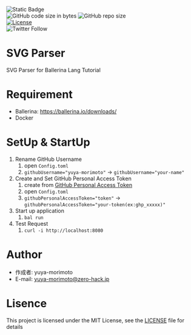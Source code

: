 ![Static Badge](https://img.shields.io/badge/Ballerina-2201.7.1-1ab3ab)
<br/>
![GitHub code size in bytes](https://img.shields.io/github/languages/code-size/zero-hack-org/svg_parser)
![GitHub repo size](https://img.shields.io/github/repo-size/zero-hack-org/svg_parser)
<br/>
[![License](https://img.shields.io/badge/License-Apache%202.0-blue.svg)](https://opensource.org/licenses/Apache-2.0)
<br/>
![Twitter Follow](https://img.shields.io/twitter/follow/y_morimoto_dev?style=social)

# SVG Parser

SVG Parser for Ballerina Lang Tutorial

# Requirement

- Ballerina: https://ballerina.io/downloads/
- Docker

# SetUp & StartUp

1. Rename GitHub Username
   1. open `Config.toml`
   2. `githubUsername="yuya-morimoto"` -> `githubUsername="your-name"`
2. Create and Set GitHub Personal Access Token
   1. create from [GitHub Personal Access Token](https://docs.github.com/en/authentication/keeping-your-account-and-data-secure/managing-your-personal-access-tokens#about-personal-access-tokens)
   2. open `Config.toml`
   3. `githubPersonalAccessToken="token"` -> `githubPersonalAccessToken="your-token(ex:ghp_xxxxx)"`
3. Start up application
   1. `bal run`
4. Test Request
   1. `curl -i http://localhost:8080`

# Author

- 作成者: yuya-morimoto
- E-mail: yuya-morimoto@zero-hack.jp

# Lisence

This project is licensed under the MIT License, see the [LICENSE](./LICENSE) file for details
